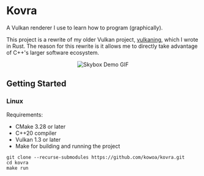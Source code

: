 # Kovra

A Vulkan renderer I use to learn how to program (graphically).

This project is a rewrite of my older Vulkan project, [vulkaning](https://github.com/kowoa/vulkaning), which I wrote in Rust.
The reason for this rewrite is it allows me to directly take advantage of C++'s larger software ecosystem.

<div align="center">
    <img src="skybox.gif" alt="Skybox Demo GIF"/>
</div>

## Getting Started

### Linux

Requirements:

- CMake 3.28 or later
- C++20 compiler
- Vulkan 1.3 or later
- Make for building and running the project

```shell
git clone --recurse-submodules https://github.com/kowoa/kovra.git
cd kovra
make run
```
